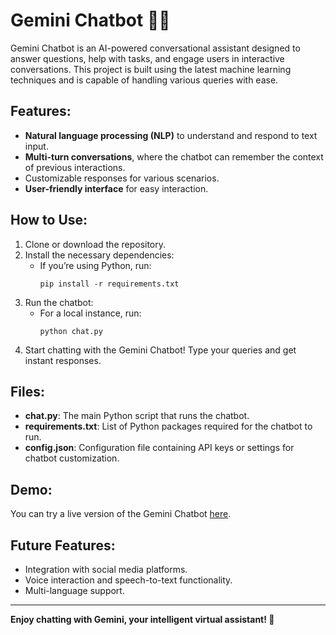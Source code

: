 # Gemini Chatbot 🤖💬

Gemini Chatbot is an AI-powered conversational assistant designed to answer questions, help with tasks, and engage users in interactive conversations. This project is built using the latest machine learning techniques and is capable of handling various queries with ease.

## Features:
- **Natural language processing (NLP)** to understand and respond to text input.
- **Multi-turn conversations**, where the chatbot can remember the context of previous interactions.
- Customizable responses for various scenarios.
- **User-friendly interface** for easy interaction.

## How to Use:
1. Clone or download the repository.
2. Install the necessary dependencies:
   - If you’re using Python, run:
     ```
     pip install -r requirements.txt
     ```
3. Run the chatbot:
   - For a local instance, run:
     ```
     python chat.py
     ```
4. Start chatting with the Gemini Chatbot! Type your queries and get instant responses.

## Files:
- **chat.py**: The main Python script that runs the chatbot.
- **requirements.txt**: List of Python packages required for the chatbot to run.
- **config.json**: Configuration file containing API keys or settings for chatbot customization.

## Demo:
You can try a live version of the Gemini Chatbot [here](insert-link-to-live-version).

## Future Features:
- Integration with social media platforms.
- Voice interaction and speech-to-text functionality.
- Multi-language support.

---

**Enjoy chatting with Gemini, your intelligent virtual assistant! 🌟**
